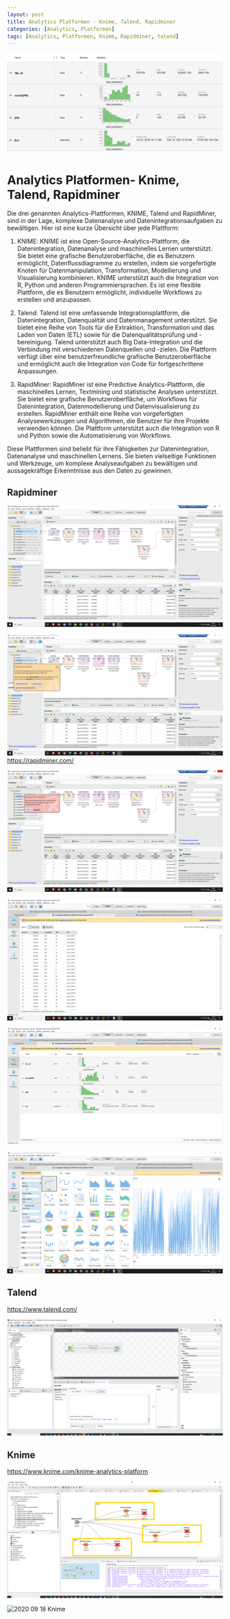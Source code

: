 ```yaml
---
layout: post
title: Analytics Platformen - Knime, Talend, Rapidminer
categories: [Analytics, Platformen]
tags: [Analytics, Platformen, Knime, Rapidminer, talend]
---
```

![](../pics/20230706171035_rm_StatisticsCrop.png)

# Analytics Platformen- Knime, Talend, Rapidminer
Die drei genannten Analytics-Plattformen, KNIME, Talend und RapidMiner, sind in der Lage, komplexe Datenanalyse und Datenintegrationsaufgaben zu bewältigen. Hier ist eine kurze Übersicht über jede Plattform:

1. KNIME:
KNIME ist eine Open-Source-Analytics-Plattform, die Datenintegration, Datenanalyse und maschinelles Lernen unterstützt. Sie bietet eine grafische Benutzeroberfläche, die es Benutzern ermöglicht, Datenflussdiagramme zu erstellen, indem sie vorgefertigte Knoten für Datenmanipulation, Transformation, Modellierung und Visualisierung kombinieren. KNIME unterstützt auch die Integration von R, Python und anderen Programmiersprachen. Es ist eine flexible Plattform, die es Benutzern ermöglicht, individuelle Workflows zu erstellen und anzupassen.

2. Talend:
Talend ist eine umfassende Integrationsplattform, die Datenintegration, Datenqualität und Datenmanagement unterstützt. Sie bietet eine Reihe von Tools für die Extraktion, Transformation und das Laden von Daten (ETL) sowie für die Datenqualitätsprüfung und -bereinigung. Talend unterstützt auch Big Data-Integration und die Verbindung mit verschiedenen Datenquellen und -zielen. Die Plattform verfügt über eine benutzerfreundliche grafische Benutzeroberfläche und ermöglicht auch die Integration von Code für fortgeschrittene Anpassungen.

3. RapidMiner:
RapidMiner ist eine Predictive Analytics-Plattform, die maschinelles Lernen, Textmining und statistische Analysen unterstützt. Sie bietet eine grafische Benutzeroberfläche, um Workflows für Datenintegration, Datenmodellierung und Datenvisualisierung zu erstellen. RapidMiner enthält eine Reihe von vorgefertigten Analysewerkzeugen und Algorithmen, die Benutzer für ihre Projekte verwenden können. Die Plattform unterstützt auch die Integration von R und Python sowie die Automatisierung von Workflows.

Diese Plattformen sind beliebt für ihre Fähigkeiten zur Datenintegration, Datenanalyse und maschinellen Lernens. Sie bieten vielseitige Funktionen und Werkzeuge, um komplexe Analyseaufgaben zu bewältigen und aussagekräftige Erkenntnisse aus den Daten zu gewinnen.
## Rapidminer

![](../pics/20230706170655_rapidminer.png)


![](../pics/20230706170809_rapidminer_limit.png)
<https://rapidminer.com/>

![](../pics/20230706170849_rapidminer_livcencelimit.png)

![](../pics/20230706171004_rm_data.png)

![](../pics/20230706171035_rm_Statistics.png)

![](../pics/20230706171229_rm_charts.png)

## Talend 

<https://www.talend.com/>

![](../pics/20230706171518_talend_job.png)

## Knime 

<https://www.knime.com/knime-analytics-platform>

![](../pis/20230706172109_knime_wf.png)

![2020 09 18 Knime](../pic/2020-09-18-knime.png)
